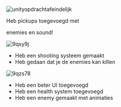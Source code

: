 ![unityopdrachtafeindelijk](https://github.com/user-attachments/assets/77ec9921-1333-4a13-afad-42c2521336c4)

Heb pickups toegevoegd met 

enemies en sound!


![9qsy9j](https://github.com/user-attachments/assets/402e0ccb-84ca-400a-8e1f-532ff6c66ac0)

- Heb een shooting systeem gemaakt
- Heb gedaan dat je de enemies kan killen

![9qzs78](https://github.com/user-attachments/assets/9a45012e-e8ce-4f97-8db9-cdfdc0ba0409)
- Heb een beter UI toegevoegd
- Heb een health system toegevoegd
- Heb een enemy gemaakt met animaties 
